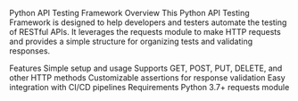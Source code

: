 Python API Testing Framework
Overview
This Python API Testing Framework is designed to help developers and testers automate the testing of RESTful APIs. It leverages the requests module to make HTTP requests and provides a simple structure for organizing tests and validating responses.

Features
Simple setup and usage
Supports GET, POST, PUT, DELETE, and other HTTP methods
Customizable assertions for response validation
Easy integration with CI/CD pipelines
Requirements
Python 3.7+
requests module
